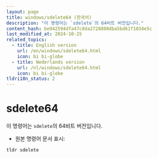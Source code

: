 ```yaml
---
layout: page
title: windows/sdelete64 (한국어)
description: "이 명령어는 `sdelete`의 64비트 버전입니다."
content_hash: be942594dfa47c8da2728808dba5bd61f1034e5c
last_modified_at: 2024-10-25
related_topics:
  - title: English version
    url: /en/windows/sdelete64.html
    icon: bi bi-globe
  - title: Nederlands version
    url: /nl/windows/sdelete64.html
    icon: bi bi-globe
tldri18n_status: 2
---
```

# sdelete64

이 명령어는 `sdelete`의 64비트 버전입니다.

- 원본 명령어 문서 표시:

`tldr sdelete`
